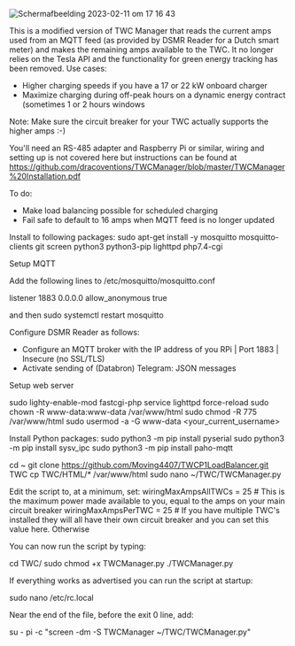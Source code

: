 ![Scherm­afbeelding 2023-02-11 om 17 16 43](https://user-images.githubusercontent.com/123865090/218268856-645c052f-e9c9-4f45-8e22-15b283a116dc.png)

This is a modified version of TWC Manager that reads the current amps used from an MQTT feed (as provided by DSMR Reader for a Dutch smart meter) and makes the remaining amps available to the TWC. It no longer relies on the Tesla API and the functionality for green energy tracking has been removed. Use cases:

- Higher charging speeds if you have a 17 or 22 kW onboard charger
- Maximize charging during off-peak hours on a dynamic energy contract (sometimes 1 or 2 hours windows 

Note: Make sure the circuit breaker for your TWC actually supports the higher amps :-)

You'll need an RS-485 adapter and Raspberry Pi or similar, wiring and setting up is not covered here but instructions can be found at https://github.com/dracoventions/TWCManager/blob/master/TWCManager%20Installation.pdf

To do:
- Make load balancing possible for scheduled charging
- Fail safe to default to 16 amps when MQTT feed is no longer updated

Install to following packages:
sudo apt-get install -y mosquitto mosquitto-clients git screen python3 python3-pip lighttpd php7.4-cgi 

Setup MQTT

Add the following lines to /etc/mosquitto/mosquitto.conf

listener 1883 0.0.0.0
allow_anonymous true

and then 
sudo systemctl restart mosquitto

Configure DSMR Reader as follows:
- Configure an MQTT broker with the IP address of you RPi | Port 1883 | Insecure (no SSL/TLS)
- Activate sending of (Databron) Telegram: JSON messages

Setup web server

sudo lighty-enable-mod fastcgi-php
service lighttpd force-reload
sudo chown -R www-data:www-data /var/www/html
sudo chmod -R 775 /var/www/html
sudo usermod -a -G www-data <your_current_username>

Install Python packages:
sudo python3 -m pip install pyserial
sudo python3 -m pip install sysv_ipc
sudo python3 -m pip install paho-mqtt

cd ~
git clone https://github.com/Moving4407/TWCP1LoadBalancer.git TWC
cp TWC/HTML/* /var/www/html
sudo nano ~/TWC/TWCManager.py

Edit the script to, at a minimum, set:
wiringMaxAmpsAllTWCs = 25 # This is the maximum power made available to you, equal to the amps on your main circuit breaker 
wiringMaxAmpsPerTWC = 25 # If you have multiple TWC's installed they will all have their own circuit breaker and you can set this value here. Otherwise 

You can now run the script by typing:

cd TWC/
sudo chmod +x TWCManager.py
./TWCManager.py 

If everything works as advertised you can run the script at startup:

sudo nano /etc/rc.local

Near the end of the file, before the exit 0 line, add:

su - pi -c "screen -dm -S TWCManager ~/TWC/TWCManager.py"
